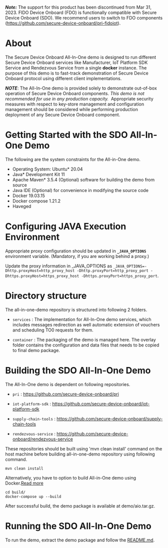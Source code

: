 ***Note:***  The support for this product has been discontinued from Mar 31, 2023. FIDO Device Onboard (FDO) is functionally compatible with Secure Device Onboard (SDO). We recommend users to switch to FDO components (https://github.com/secure-device-onboard/pri-fidoiot).

# About

The Secure Device Onboard All-In-One demo is designed to run different Secure Device Onboard
services like Manufacturer, IoT Platform SDK Service and Rendezvous Service from a single
**docker** instance. The purpose of this demo is to fast-track demonstration of Secure
Device Onboard protocol using different client implementations.

***NOTE***: The All-In-One demo is provided solely to demonstrate out-of-box operation of Secure Device Onboard components. _This demo is not recommended for use in any production capacity._  Appropriate security measures with respect to key-store management and configuration management should be considered while performing production deployment of any Secure Device Onboard component.

# Getting Started with the SDO All-In-One Demo

The following are the system constraints for the All-in-One demo.
- Operating System: Ubuntu* 20.04
- Java* Development Kit 11
- Apache Maven* 3.5.4 (Optional) software for building the demo from source
- Java IDE (Optional) for convenience in modifying the source code
- Docker 19.03.15
- Docker compose 1.21.2
- Haveged

# Configuring JAVA Execution Environment

Appropriate proxy configuration should be updated in **`_JAVA_OPTIONS`** environment variable. (Mandatory, if you are working behind a proxy.)

Update the proxy information in _JAVA_OPTIONS as ```_JAVA_OPTIONS=-Dhttp.proxyHost=http_proxy_host -Dhttp.proxyPort=http_proxy_port -Dhttps.proxyHost=https_proxy_host -Dhttps.proxyPort=https_proxy_port```.

# Directory structure

The all-in-one-demo repository is structured into following 2 folders.
* `services` : The implementation for All-In-One demo services, which includes messages redirection
  as well automatic extension of vouchers and scheduling TO0 requests for them.

* `container` : The packaging of the demo is managed here. The overlay folder contains the
  configuration and data files that needs to be copied to final demo package.

# Building the SDO All-In-One Demo

The All-In-One demo is dependent on following repositories.

* `pri` : https://github.com/secure-device-onboard/pri

* `iot-platform-sdk` : https://github.com/secure-device-onboard/iot-platform-sdk

* `supply-chain-tools` : https://github.com/secure-device-onboard/supply-chain-tools

* `rendezvous-service` : https://github.com/secure-device-onboard/rendezvous-service

These repositories should be built using 'mvn clean install' command on the host machine before
building all-in-one-demo repository using following command.

```
mvn clean install
```

Alternatively, you have to option to build All-in-One demo using Docker.[Read more](build/README.md)

```
cd build/
docker-compose up --build
```

After successful build, the demo package is available at demo/aio.tar.gz.

# Running the SDO All-In-One Demo

To run the demo, extract the demo package and follow the [README.md](container/overlay/README.md).
